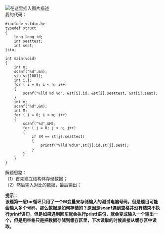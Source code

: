 ﻿![在这里插入图片描述](https://img-blog.csdnimg.cn/20190827145930283.png?x-oss-process=image/watermark,type_ZmFuZ3poZW5naGVpdGk,shadow_10,text_aHR0cHM6Ly9ibG9nLmNzZG4ubmV0L3UwMTIwMTE5MTI=,size_16,color_FFFFFF,t_70)  
我的代码：  

```
#include <stdio.h>  
typedef struct
{
	long long id;
	int seattest;
	int seat;
}stu;

int main(void)
{
	int n;
	scanf("%d",&n);
	stu st[1001];
	int i,j;
	for ( i = 0; i < n; i++)
	{
		scanf("%lld %d %d", &st[i].id, &st[i].seattest, &st[i].seat);
	}
	int m;
	scanf("%d",&m);
	int M;
	for ( i = 0; i < m; i++)
	{
		scanf("%d",&M);
		for ( j = 0; j < n; j++)
		{
			if (M == st[j].seattest)
			{
				printf("%lld %d\n",st[j].id,st[j].seat);
			}
		}
	}
}
```
 
   
   解题思路：  
   （1）首先建立结构体存储数据；  
   （2）然后输入对比的数据，最后输出；  
     
   **提示：  
   该题第一层for循环只用了一个M变量来存储输入的测试电脑号码，但是题目可能会输入多个号码，那么数据是如何存储的？原因是scanf遇到空格并没有结束不执行printf语句，但是如果遇到回车就会执行printf语句，就会变成输入一个输出一个，但是用空格只是把数据存储到缓存区里，下次读取的时候直接从缓存区中读取。**
